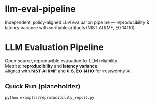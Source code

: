 # llm-eval-pipeline
Independent, policy-aligned LLM evaluation pipeline — reproducibility &amp; latency variance with verifiable artifacts (NIST AI RMF, EO 14110).

# LLM Evaluation Pipeline

Open-source, reproducible evaluation for LLM reliability.  
Metrics: **reproducibility** and **latency variance**.  
Aligned with **NIST AI RMF** and **U.S. EO 14110** for trustworthy AI.

## Quick Run (placeholder)
```bash
python examples/reproducibility_report.py
